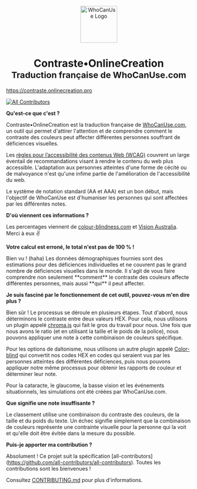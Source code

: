 <p align="center">
    <img alt="WhoCanUse Logo" src="https://whocanuse.com/whocanuse_600.png" width="100" />
</p>
<h1 align="center">
  Contraste•OnlineCreation<br>
  <small>Traduction française de WhoCanUse.com</small>
</h1>

https://contraste.onlinecreation.pro

[![All Contributors](https://img.shields.io/badge/all_contributors-7-orange.svg?style=flat-square)](#contributors)

**Qu'est-ce que c'est ?**
<p>Contraste•OnlineCreation est la traduction française de <a href="https://www.whocanuse.com/" target="_blank" rel="noopener noreferrer">WhoCanUse.com</a>, un outil qui permet d'attirer l'attention et de comprendre comment le contraste des couleurs peut affecter différentes personnes souffrant de déficiences visuelles.</p>

<p>Les <a href="https://www.w3.org/Translations/WCAG21-fr/" target="_blank" rel="noopener noreferrer">règles pour l’accessibilité des contenus Web (WCAG)</a> couvrent un large éventail de recommandations visant à rendre le contenu du web plus accessible. L'adaptation aux personnes atteintes d'une forme de cécité ou de malvoyance n'est qu'une infime partie de l'amélioration de l'accessibilité du web.</p>
<p>Le système de notation standard (AA et AAA) est un bon début, mais l'objectif de WhoCanUse est d'humaniser les personnes qui sont affectées par les différentes notes.</p>

**D'où viennent ces informations ?**
<p>Les percentages viennent de <a href="https://www.colour-blindness.com" target="_blank" rel="noopener noreferrer">colour-blindness.com</a> et <a href="https://www.visionaustralia.org/" target="_blank" rel="noopener noreferrer">Vision Australia</a>. Merci à eux ✌️</p>

**Votre calcul est erroné, le total n'est pas de 100 % !**
<p>Bien vu ! (haha) Les données démographiques fournies sont des estimations pour des déficiences individuelles et ne couvrent pas le grand nombre de déficiences visuelles dans le monde. Il s'agit de vous faire comprendre non seulement **comment** le contraste des couleurs affecte différentes personnes, mais aussi **qui** il peut affecter.</p>

**Je suis fasciné par le fonctionnement de cet outil, pouvez-vous m'en dire plus ?**
<p>Bien sûr ! Le processus se déroule en plusieurs étapes. Tout d'abord, nous déterminons le contraste entre deux valeurs HEX. Pour cela, nous utilisons un plugin appelé <a href="https://vis4.net/chromajs/" target="_blank" rel="noopener noreferrer">chroma.js</a> qui fait le gros du travail pour nous. Une fois que nous avons le ratio (et en utilisant la taille et le poids de la police), nous pouvons appliquer une note à cette combinaison de couleurs spécifique.</p>
<p>Pour les options de daltonisme, nous utilisons un autre plugin appelé <a href="https://github.com/skratchdot/color-blind" target="_blank" rel="noopener noreferrer">Color-blind</a> qui convertit nos codes HEX en codes qui seraient vus par les personnes atteintes des différentes déficiences, puis nous pouvons appliquer notre même processus pour obtenir les rapports de couleur et déterminer leur note.</p>
<p>Pour la cataracte, le glaucome, la basse vision et les événements situationnels, les simulations ont été créées par WhoCanUse.com.</p>

**Que signifie une note insuffisante ?**
<p>Le classement utilise une combinaison du contraste des couleurs, de la taille et du poids du texte. Un échec signifie simplement que la combinaison de couleurs représente une contrainte visuelle pour la personne qui la voit et qu'elle doit être évitée dans la mesure du possible.</p>

**Puis-je apporter ma contribution ?**

Absolument ! Ce projet suit la spécification [all-contributors] (https://github.com/all-contributors/all-contributors). Toutes les contributions sont les bienvenues !

Consultez [CONTRIBUTING.md](CONTRIBUTING.md) pour plus d'informations.